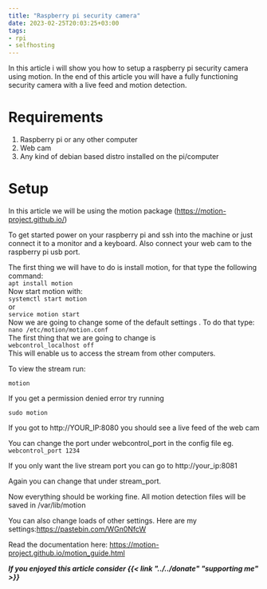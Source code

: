 ```yaml
---
title: "Raspberry pi security camera"
date: 2023-02-25T20:03:25+03:00
tags:
- rpi
- selfhosting
---
```

In this article i will show you how to setup a raspberry pi security camera using motion. In the end of this article you will have a fully functioning security camera with a live feed and motion detection.
# Requirements
1. Raspberry pi or any other computer
2. Web cam
3. Any kind of debian based distro installed on the pi/computer
# Setup
In this article we will be using the motion package (https://motion-project.github.io/)

To get started power on your raspberry pi and ssh into the machine or just connect it to a monitor and a keyboard. Also connect your web cam to the raspberry pi usb port.

The first thing we will have to do is install motion, for that type the following command:\
`apt install motion`\
Now start motion with:\
`systemctl start motion`\
or\
`service motion start`\
Now we are going to change some of the default settings . To do that type:\
`nano /etc/motion/motion.conf`\
The first thing that we are going to change is\
`webcontrol_localhost off`\
This will enable us to access the stream from other computers.

To view the stream run:

`motion` 

If you get a permission denied error try running

`sudo motion`

If you got to http://YOUR_IP:8080 you should see a live feed of the web cam


You can change the port under webcontrol_port in the config file eg.
`webcontrol_port 1234`

If you only want the live stream port you can go to http://your_ip:8081

Again you can change that under stream_port.

Now everything should be working fine. All motion detection files will be saved in /var/lib/motion

You can also change loads of other settings. Here are my settings:https://pastebin.com/WGn0NfcW

Read the documentation here: https://motion-project.github.io/motion_guide.html

***If you enjoyed this article consider {{< link "../../donate" "supporting me" >}}***  

